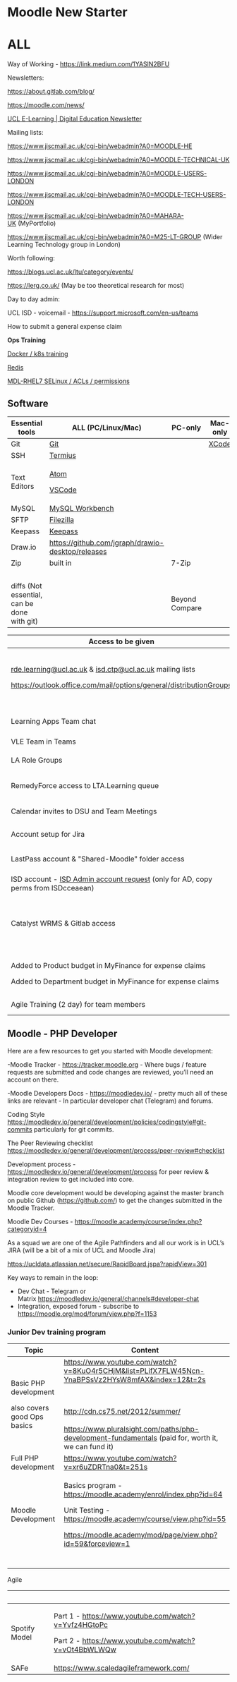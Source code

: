 # Moodle New Starter

# **ALL**

Way of Working - <https://link.medium.com/1YASlN2BFU>

Newsletters:

<https://about.gitlab.com/blog/>

<https://moodle.com/news/>

[UCL E-Learning | Digital Education Newsletter](https://wiki.ucl.ac.uk/display/UCLELearning/UCL+E-Learning+%7C+Digital+Education+Newsletter)

Mailing lists:

<https://www.jiscmail.ac.uk/cgi-bin/webadmin?A0=MOODLE-HE>

<https://www.jiscmail.ac.uk/cgi-bin/webadmin?A0=MOODLE-TECHNICAL-UK>

<https://www.jiscmail.ac.uk/cgi-bin/webadmin?A0=MOODLE-USERS-LONDON>

<https://www.jiscmail.ac.uk/cgi-bin/webadmin?A0=MOODLE-TECH-USERS-LONDON>

<https://www.jiscmail.ac.uk/cgi-bin/webadmin?A0=MAHARA-UK> (MyPortfolio)

<https://www.jiscmail.ac.uk/cgi-bin/webadmin?A0=M25-LT-GROUP> (Wider Learning Technology group in London)

Worth following:

<https://blogs.ucl.ac.uk/ltu/category/events/>

<https://lerg.co.uk/> (May be too theoretical research for most)

Day to day admin:

UCL ISD - voicemail - <https://support.microsoft.com/en-us/teams>

How to submit a general expense claim

**Ops Training**

[Docker / k8s training](Docker_k8s_training)

[Redis](Redis)

[MDL-RHEL7 SELinux / ACLs / permissions](MDL-RHEL7_SELinux_ACLs_permissions)

## **Software**

<table>
<thead>
<tr class="header">
<th>Essential tools</th>
<th>ALL (PC/Linux/Mac)</th>
<th>PC-only</th>
<th>Mac-only</th>
</tr>
</thead>
<tbody>
<tr class="odd">
<td>Git</td>
<td><a href="https://git-scm.com/downloads">Git</a></td>
<td><br />
</td>
<td><a href="https://apps.apple.com/gb/app/xcode/id497799835?l=en&amp;mt=12">XCode</a></td>
</tr>
<tr class="even">
<td>SSH</td>
<td><a href="https://termius.com/">Termius</a></td>
<td><br />
</td>
<td><br />
</td>
</tr>
<tr class="odd">
<td>Text Editors</td>
<td><p><a href="https://atom.io/">Atom</a></p>
<p><a href="https://code.visualstudio.com/">VSCode</a></p></td>
<td><br />
</td>
<td><br />
</td>
</tr>
<tr class="even">
<td>MySQL</td>
<td><a href="https://dev.mysql.com/downloads/workbench/">MySQL Workbench</a></td>
<td><br />
</td>
<td><br />
</td>
</tr>
<tr class="odd">
<td>SFTP</td>
<td><a href="https://filezilla-project.org/">Filezilla</a></td>
<td><br />
</td>
<td><br />
</td>
</tr>
<tr class="even">
<td>Keepass</td>
<td><a href="https://keepass.info/download.html">Keepass</a></td>
<td><br />
</td>
<td><br />
</td>
</tr>
<tr class="odd">
<td>Draw.io</td>
<td><a href="https://github.com/jgraph/drawio-desktop/releases" class="uri">https://github.com/jgraph/drawio-desktop/releases</a></td>
<td><br />
</td>
<td><br />
</td>
</tr>
<tr class="even">
<td>Zip</td>
<td>built in</td>
<td>7-Zip</td>
<td><br />
</td>
</tr>
<tr class="odd">
<td><br />
</td>
<td><br />
</td>
<td><br />
</td>
<td><br />
</td>
</tr>
<tr class="even">
<td>diffs (Not essential, can be done with git)</td>
<td><br />
</td>
<td>Beyond Compare</td>
<td><br />
</td>
</tr>
</tbody>
</table>

<table>
<thead>
<tr class="header">
<th>Access to be given</th>
<th>Who grants</th>
<th>Hari</th>
<th>Nikola</th>
<th>Alex</th>
<th>Matthias</th>
<th>Eliot</th>
</tr>
</thead>
<tbody>
<tr class="odd">
<td><p><a href="mailto:rde.learning@ucl.ac.uk">rde.learning@ucl.ac.uk</a> &amp; <a href="mailto:isd.ctp@ucl.ac.uk">isd.ctp@ucl.ac.uk</a> mailing lists</p>
<p><a href="https://outlook.office.com/mail/options/general/distributionGroups" class="uri">https://outlook.office.com/mail/options/general/distributionGroups</a></p></td>
<td><p>Deborah</p></td>
<td>N/A</td>
<td>Done</td>
<td><p>RDE - no</p>
<p>CTP - Done</p></td>
<td><p>RDE - no</p>
<p>CTP - Done</p></td>
<td><p>RDE - no</p>
<p>CTP - Done</p></td>
</tr>
<tr class="even">
<td>Learning Apps Team chat</td>
<td>Anyone</td>
<td>LA-DBA chat</td>
<td>Done</td>
<td>Done</td>
<td>Done</td>
<td>n/a</td>
</tr>
<tr class="odd">
<td>VLE Team in Teams</td>
<td>Deborah/Al/Jason</td>
<td>N/A</td>
<td>Done</td>
<td>Done</td>
<td>Done</td>
<td>Done</td>
</tr>
<tr class="even">
<td>LA Role Groups </td>
<td><p>Al</p></td>
<td>DBA RGs</td>
<td>Done</td>
<td>Done</td>
<td>Done</td>
<td>n/a</td>
</tr>
<tr class="odd">
<td>RemedyForce access to LTA.Learning queue</td>
<td><p>Anyone</p></td>
<td>N/A</td>
<td>Done</td>
<td>n/a</td>
<td>n/a</td>
<td>n/a</td>
</tr>
<tr class="even">
<td>Calendar invites to DSU and Team Meetings</td>
<td><p>Deborah</p></td>
<td>Done</td>
<td>Done</td>
<td>Done</td>
<td>Done</td>
<td>Done</td>
</tr>
<tr class="odd">
<td>Account setup for Jira</td>
<td>Anietie via Deborah</td>
<td>Done</td>
<td>Done</td>
<td>Done</td>
<td>Done</td>
<td>Done</td>
</tr>
<tr class="even">
<td>LastPass account &amp; &quot;Shared-Moodle&quot; folder access</td>
<td>ISG and then Al</td>
<td>Done and N/A</td>
<td>Done</td>
<td>in progress?</td>
<td><br />
</td>
<td>n/a</td>
</tr>
<tr class="odd">
<td>ISD account - <a href="https://wiki.ucl.ac.uk/display/IPI/ISD+Admin+account+request">ISD Admin account request</a> (only for AD, copy perms from ISDcceaean)</td>
<td>WIS team</td>
<td>N/A</td>
<td>In progress</td>
<td><br />
</td>
<td><br />
</td>
<td>n/a</td>
</tr>
<tr class="even">
<td>Catalyst WRMS &amp; Gitlab access</td>
<td>anyone in Ops</td>
<td>N/A</td>
<td>Done</td>
<td>Done </td>
<td>In progress</td>
<td><p>n/a</p>
<p>maybe WRMS later?</p></td>
</tr>
<tr class="odd">
<td><p>Added to Product budget in MyFinance for expense claims</p>
<p>Added to Department budget in MyFinance for expense claims</p></td>
<td>Deborah</td>
<td>N/A</td>
<td><p>Done</p>
<p>Done</p></td>
<td><p>?</p>
<p>?</p></td>
<td><p>Done</p>
<p>?</p></td>
<td><p>requested</p></td>
</tr>
<tr class="even">
<td>Agile Training (2 day) for team members</td>
<td>Deborah → Agile CoE</td>
<td>N/A</td>
<td>Done</td>
<td><br />
</td>
<td><br />
</td>
<td>requested</td>
</tr>
</tbody>
</table>

## **Moodle - PHP Developer**

Here are a few resources to get you started with Moodle development:

-Moodle Tracker - <https://tracker.moodle.org> - Where bugs / feature requests are submitted and code changes are reviewed, you’ll need an account on there.

-Moodle Developers Docs - <https://moodledev.io/> - pretty much all of these links are relevant - In particular developer chat (Telegram) and forums.

Coding Style <https://moodledev.io/general/development/policies/codingstyle#git-commits> particularly for git commits.

The Peer Reviewing checklist <https://moodledev.io/general/development/process/peer-review#checklist>

Development process - <https://moodledev.io/general/development/process> for peer review & integration review to get included into core.

Moodle core development would be developing against the master branch on public Github (<https://github.com/>) to get the changes submitted in the Moodle Tracker.

Moodle Dev Courses - <https://moodle.academy/course/index.php?categoryid=4>

As a squad we are one of the Agile Pathfinders and all our work is in UCL’s JIRA (will be a bit of a mix of UCL and Moodle Jira)

<https://ucldata.atlassian.net/secure/RapidBoard.jspa?rapidView=301>

Key ways to remain in the loop:

-   Dev Chat - Telegram or Matrix <https://moodledev.io/general/channels#developer-chat>
-   Integration, exposed forum - subscribe to <https://moodle.org/mod/forum/view.php?f=1153>

### **Junior Dev training program**

<table>
<thead>
<tr class="header">
<th>Topic</th>
<th>Content</th>
</tr>
</thead>
<tbody>
<tr class="odd">
<td><p>Basic PHP development</p>
<p>also covers good Ops basics</p></td>
<td><a href="https://www.youtube.com/watch?v=8KuO4r5CHjM&amp;list=PLifX7FLW45Ncn-YnaBPSsVz2HYsW8mfAX&amp;index=12&amp;t=2s" class="uri">https://www.youtube.com/watch?v=8KuO4r5CHjM&amp;list=PLifX7FLW45Ncn-YnaBPSsVz2HYsW8mfAX&amp;index=12&amp;t=2s</a>
<div class="content-wrapper">
<p><br />
</p>
</div>
<div class="content-wrapper">
<a href="http://cdn.cs75.net/2012/summer/" class="uri">http://cdn.cs75.net/2012/summer/</a>
</div>
<div class="content-wrapper">
<br />

</div>
<div class="content-wrapper">
<a href="https://www.pluralsight.com/paths/php-development-fundamentals" class="uri">https://www.pluralsight.com/paths/php-development-fundamentals</a> (paid for, worth it, we can fund it)
</div></td>
</tr>
<tr class="even">
<td>Full PHP development</td>
<td><a href="https://www.youtube.com/watch?v=xr6uZDRTna0&amp;t=251s" class="uri">https://www.youtube.com/watch?v=xr6uZDRTna0&amp;t=251s</a></td>
</tr>
<tr class="odd">
<td>Moodle Development</td>
<td><p>Basics program - <a href="https://moodle.academy/enrol/index.php?id=64" class="uri">https://moodle.academy/enrol/index.php?id=64</a></p>
<p>Unit Testing - <a href="https://moodle.academy/course/view.php?id=55" class="uri">https://moodle.academy/course/view.php?id=55</a></p>
<p><a href="https://moodle.academy/mod/page/view.php?id=59&amp;forceview=1" class="uri">https://moodle.academy/mod/page/view.php?id=59&amp;forceview=1</a></p></td>
</tr>
<tr class="even">
<td><br />
</td>
<td><br />
</td>
</tr>
</tbody>
</table>

Agile 

<table>
<thead>
<tr class="header">
<th><br />
</th>
<th><br />
</th>
</tr>
</thead>
<tbody>
<tr class="odd">
<td>Spotify Model</td>
<td><p>Part 1 - <a href="https://www.youtube.com/watch?v=Yvfz4HGtoPc" class="uri">https://www.youtube.com/watch?v=Yvfz4HGtoPc</a></p>
<p>Part 2 - <a href="https://www.youtube.com/watch?v=vOt4BbWLWQw" class="uri">https://www.youtube.com/watch?v=vOt4BbWLWQw</a></p></td>
</tr>
<tr class="even">
<td>SAFe</td>
<td><a href="https://www.scaledagileframework.com/" class="uri">https://www.scaledagileframework.com/</a></td>
</tr>
</tbody>
</table>


